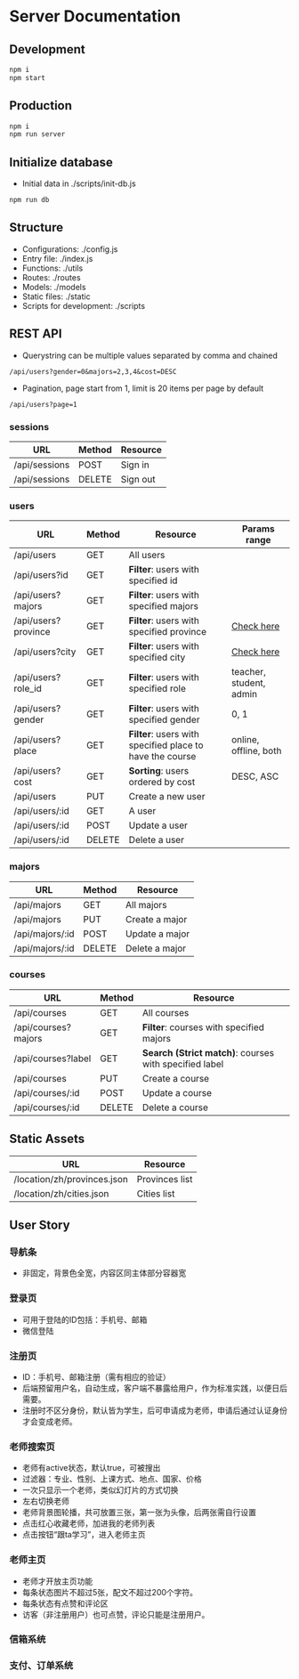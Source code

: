 # Server Documentation

## Development 
```js
npm i
npm start
```

## Production
```js
npm i
npm run server 
```

## Initialize database
* Initial data in ./scripts/init-db.js
```js
npm run db 
```

## Structure
* Configurations: ./config.js
* Entry file: ./index.js
* Functions: ./utils
* Routes: ./routes
* Models: ./models
* Static files: ./static
* Scripts for development: ./scripts

## REST API
* Querystring can be multiple values separated by comma and chained
```
/api/users?gender=0&majors=2,3,4&cost=DESC
```
* Pagination, page start from 1, limit is 20 items per page by default
```
/api/users?page=1
```

### sessions
| URL | Method | Resource |
| - | - | - |
| /api/sessions | POST | Sign in |
| /api/sessions | DELETE | Sign out |

### users
| URL | Method | Resource | Params range |
| - | - | - | - |
| /api/users | GET | All users | |
| /api/users?id | GET | **Filter**: users with specified id |  |
| /api/users?majors | GET | **Filter**: users with specified majors |  |
| /api/users?province | GET | **Filter**: users with specified province | [Check here](http://39.104.108.82:3001/location/zh/provinces.json) |
| /api/users?city | GET | **Filter**: users with specified city | [Check here](http://39.104.108.82:3001/location/zh/cities.json) |
| /api/users?role_id | GET | **Filter**: users with specified role | teacher, student, admin |
| /api/users?gender | GET | **Filter**: users with specified gender | 0, 1 |
| /api/users?place | GET | **Filter**: users with specified place to have the course | online, offline, both |
| /api/users?cost | GET | **Sorting**: users ordered by cost | DESC, ASC |
| /api/users | PUT | Create a new user |
| /api/users/:id | GET | A user |
| /api/users/:id | POST | Update a user |
| /api/users/:id | DELETE | Delete a user |


### majors
| URL | Method | Resource |
| - | - | - |
| /api/majors | GET | All majors |
| /api/majors | PUT | Create a major |
| /api/majors/:id | POST | Update a major |
| /api/majors/:id | DELETE | Delete a major |

### courses
| URL | Method | Resource |
| - | - | - |
| /api/courses | GET | All courses |
| /api/courses?majors | GET | **Filter**: courses with specified majors |
| /api/courses?label | GET | **Search (Strict match)**: courses with specified label |
| /api/courses | PUT | Create a course |
| /api/courses/:id | POST | Update a course |
| /api/courses/:id | DELETE | Delete a course |

## Static Assets
| URL | Resource |
| - | - |
| /location/zh/provinces.json | Provinces list |
| /location/zh/cities.json | Cities list |


## User Story
### 导航条
* 非固定，背景色全宽，内容区同主体部分容器宽

### 登录页
* 可用于登陆的ID包括：手机号、邮箱
* 微信登陆

### 注册页
* ID：手机号、邮箱注册（需有相应的验证）
* 后端预留用户名，自动生成，客户端不暴露给用户，作为标准实践，以便日后需要。
* 注册时不区分身份，默认皆为学生，后可申请成为老师，申请后通过认证身份才会变成老师。

### 老师搜索页
* 老师有active状态，默认true，可被搜出
* 过滤器：专业、性别、上课方式、地点、国家、价格
* 一次只显示一个老师，类似幻灯片的方式切换
* 左右切换老师
* 老师背景图轮播，共可放置三张，第一张为头像，后两张需自行设置
* 点击红心收藏老师，加进我的老师列表
* 点击按钮“跟ta学习”，进入老师主页

### 老师主页
* 老师才开放主页功能
* 每条状态图片不超过5张，配文不超过200个字符。
* 每条状态有点赞和评论区
* 访客（非注册用户）也可点赞，评论只能是注册用户。

### 信箱系统

### 支付、订单系统
